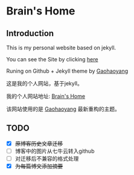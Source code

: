 # Brain's Home
## Introduction

This is my personal website based on jekyll.

You can see the Site by clicking [here](https://braincy.top/)

Runing on Github + Jekyll theme by [Gaohaoyang](https://github.com/Gaohaoyang/gaohaoyang.github.io)


这是我的个人网站，基于jekyll。

我的个人网站地址: [Brain's Home](https://braincy.top/)

该网站使用的是 [Gaohaoyang](https://github.com/Gaohaoyang/gaohaoyang.github.io) 最新重构的主题。

## TODO
- [x] ~~原博客历史文章迁移~~
- [ ] 博客中的图片从七牛云转入github
- [ ] 对迁移后不兼容的格式处理
- [x] ~~为每篇博文添加摘要~~